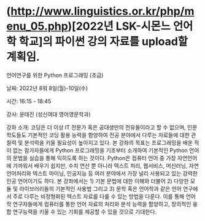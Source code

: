 # (http://www.linguistics.or.kr/php/menu_05.php)[2022년 LSK-시몬느 언어학 학교]의 파이썬 강의 자료를 upload할 계획임. 

언어연구를 위한 Python 프로그래밍 (초급)

날짜: 2022년 8워 8일(월)-10일(수)

시간: 16:15 - 18:45

강사: 윤태진 (성신여대 영어영문학과)

강좌 소개: 코딩은 더 이상 IT 전문가 혹은 공대생만의 전유물이라고 할 수 없으며, 인문학도들도 기본적인 코딩 활용 능력을 함양하여 전공 분야에서 다루는 자료들에 대한 관찰력 및 분석력을 키울 필요성이 높아지고 있다. 본 강좌의 목표는 프로그래밍을 배운 적이 없는 참가자들에게 Python 프로그래밍을 기초부터 소개하여 기본적인 Python 언어의 문법을 실습을 통해 익히도록 하는 것이다. Python은 컴퓨터 언어 중 가장 자연언어에 가까워서 배우기 쉽지만, 수치 연산 뿐 아니라 텍스트 처리, 웹서비스, 머신러닝, 자연언어처리와 텍스트 마이닝, 인공지능 등 여러 분야에서 가장 널리 사용되고 있는 강력한 인공 언어이기도 하다.
본 강좌에서는 1) 기본 문법에 대한 이해와 더불어 2) 다양한 모듈 및 라이브러리들의 기본적인 사용법 그리고 3) 문학 혹은 언어학과 같은 언어 연구에서 주로 다루는 비정형화된 텍스트 자료를 다룰 수 있는 방법을 다룬다. 이를 통해 언어학 연구자들에게 컴퓨터를 통한 언어 자료의 처리와 분석 능력을 함양하고, 창의적인 융합 연구능력을 키울 수 있는 기회를 제공할 수 있을 것으로 기대한다.
